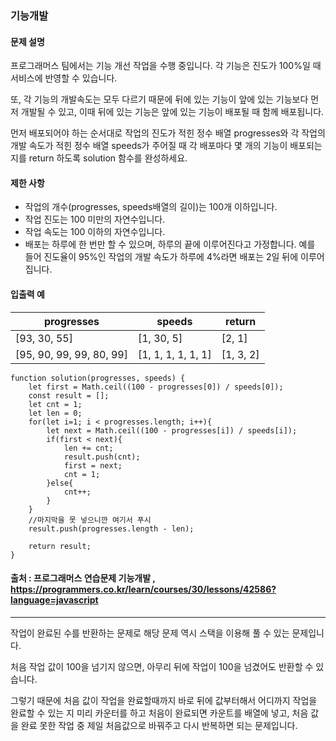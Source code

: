 ### 기능개발

#### 문제 설명
프로그래머스 팀에서는 기능 개선 작업을 수행 중입니다. 각 기능은 진도가 100%일 때 서비스에 반영할 수 있습니다.

또, 각 기능의 개발속도는 모두 다르기 때문에 뒤에 있는 기능이 앞에 있는 기능보다 먼저 개발될 수 있고, 이때 뒤에 있는 기능은 앞에 있는 기능이 배포될 때 함께 배포됩니다.

먼저 배포되어야 하는 순서대로 작업의 진도가 적힌 정수 배열 progresses와 각 작업의 개발 속도가 적힌 정수 배열 speeds가 주어질 때 각 배포마다 몇 개의 기능이 배포되는지를 return 하도록 solution 함수를 완성하세요.

#### 제한 사항
- 작업의 개수(progresses, speeds배열의 길이)는 100개 이하입니다.
- 작업 진도는 100 미만의 자연수입니다.
- 작업 속도는 100 이하의 자연수입니다.
- 배포는 하루에 한 번만 할 수 있으며, 하루의 끝에 이루어진다고 가정합니다. 예를 들어 진도율이 95%인 작업의 개발 속도가 하루에 4%라면 배포는 2일 뒤에 이루어집니다.

#### 입출력 예
|progresses|speeds|return|
|---------|------|------|
|[93, 30, 55]|[1, 30, 5]|[2, 1]|
|[95, 90, 99, 99, 80, 99]|[1, 1, 1, 1, 1, 1]|[1, 3, 2]|

```
function solution(progresses, speeds) {
    let first = Math.ceil((100 - progresses[0]) / speeds[0]);
    const result = [];
    let cnt = 1;
    let len = 0;
    for(let i=1; i < progresses.length; i++){
        let next = Math.ceil((100 - progresses[i]) / speeds[i]);
        if(first < next){
            len += cnt;
            result.push(cnt);
            first = next;
            cnt = 1;
        }else{
            cnt++;
        }
    }
    //마지막을 못 넣으니깐 여기서 푸시
    result.push(progresses.length - len);
    
    return result;
}
```

#### 출처 : 프로그래머스 연습문제 기능개발 , https://programmers.co.kr/learn/courses/30/lessons/42586?language=javascript
----------------------------------------------------------------------------------------------------------------------
작업이 완료된 수를 반환하는 문제로 해당 문제 역시 스택을 이용해 풀 수 있는 문제입니다.

처음 작업 값이 100을 넘기지 않으면, 아무리 뒤에 작업이 100을 넘겼어도 반환할 수 있습니다.

그렇기 때문에 처음 값이 작업을 완료할때까지 바로 뒤에 값부터해서 어디까지 작업을 완료할 수 있는 지 미리 카운터를 하고
처음이 완료되면 카운트를 배열에 넣고, 처음 값을 완료 못한 작업 중 제일 처음값으로 바꿔주고 다시 반복하면 되는 문제입니다.
